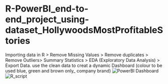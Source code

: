 # R-PowerBI_end-to-end_project_using-dataset_HollywoodsMostProfitableStories
Importing data in R > Remove Missing Values > Remove duplicates > Remove Outliers> Summary Statistics > EDA (Exploratory Data Analysis) > Export Data.
use the clean data to creat a dynamic Dashboard (colour to be used blue, green and brown only_ company brand)
![PowerBI Dashboard](https://github.com/atikurda/R-PowerBI_end-to-end_project_using-dataset_HollywoodsMostProfitableStories/assets/142215677/6bf45167-26fc-4883-b747-d516b4a8ad09)
![R_script](https://github.com/atikurda/R-PowerBI_end-to-end_project_using-dataset_HollywoodsMostProfitableStories/assets/142215677/f6e34a36-9be6-4f88-8f75-5f3f9ac31b79)
